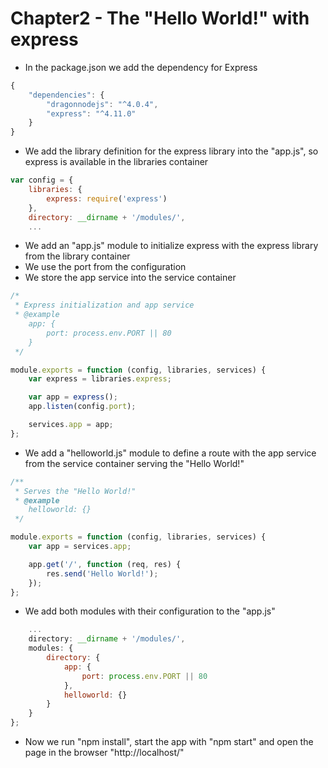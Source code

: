 # Chapter2 - The "Hello World!" with express
- In the package.json we add the dependency for Express
```javascript
{
    "dependencies": {
        "dragonnodejs": "^4.0.4",
        "express": "^4.11.0"
    }
}
```
- We add the library definition for the express library into the "app.js", so express is available in the libraries container
```javascript
var config = {
    libraries: {
        express: require('express')
    },
    directory: __dirname + '/modules/',
    ...
```
- We add an "app.js" module to initialize express with the express library from the library container
- We use the port from the configuration
- We store the app service into the service container
```javascript
/*
 * Express initialization and app service
 * @example
    app: {
        port: process.env.PORT || 80
    }
 */

module.exports = function (config, libraries, services) {
    var express = libraries.express;

    var app = express();
    app.listen(config.port);

    services.app = app;
};
```
- We add a "helloworld.js" module to define a route with the app service from the service container serving the "Hello World!"
```javascript
/**
 * Serves the "Hello World!"
 * @example
    helloworld: {}
 */

module.exports = function (config, libraries, services) {
    var app = services.app;

    app.get('/', function (req, res) {
        res.send('Hello World!');
    });
};
```
- We add both modules with their configuration to the "app.js"
```javascript
    ...
    directory: __dirname + '/modules/',
    modules: {
        directory: {
            app: {
                port: process.env.PORT || 80
            },
            helloworld: {}
        }
    }
};
```
- Now we run "npm install", start the app with "npm start" and open the page in the browser "http://localhost/"
